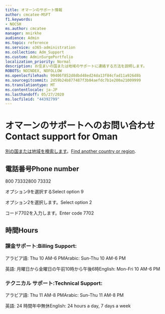 ```yaml
---
title: オマーンのサポート情報
author: cmcatee-MSFT
f1.keywords:
- NOCSH
ms.author: cmcatee
manager: mnirkhe
audience: Admin
ms.topic: reference
ms.service: o365-administration
ms.collection: Adm_Support
ms.custom: AdminSurgePortfolio
localization_priority: Normal
description: お住まいの国または地域のサポートに連絡する方法を説明します。
ROBOTS: NOINDEX, NOFOLLOW
ms.openlocfilehash: 99406f852d8dbd48ed24da13f84cfad11a926d8b
ms.sourcegitcommit: 2d59b24b877487f3b84aefdc7b1e200a21009999
ms.translationtype: MT
ms.contentlocale: ja-JP
ms.lasthandoff: 05/27/2020
ms.locfileid: "44392799"
---
```

# <a name="contact-support-for-oman"></a><span data-ttu-id="ba7a7-103">オマーンのサポートへのお問い合わせ</span><span class="sxs-lookup"><span data-stu-id="ba7a7-103">Contact support for Oman</span></span>

<span data-ttu-id="ba7a7-104">[別の国または地域を検索します](../contact-support-for-business-products.md)。</span><span class="sxs-lookup"><span data-stu-id="ba7a7-104">[Find another country or region](../contact-support-for-business-products.md).</span></span>

## <a name="phone-number"></a><span data-ttu-id="ba7a7-105">電話番号</span><span class="sxs-lookup"><span data-stu-id="ba7a7-105">Phone number</span></span>
<span data-ttu-id="ba7a7-106">800 73332</span><span class="sxs-lookup"><span data-stu-id="ba7a7-106">800 73332</span></span>

<span data-ttu-id="ba7a7-107">オプション9を選択する</span><span class="sxs-lookup"><span data-stu-id="ba7a7-107">Select option 9</span></span>

<span data-ttu-id="ba7a7-108">オプション2を選択します。</span><span class="sxs-lookup"><span data-stu-id="ba7a7-108">Select option 2</span></span>

<span data-ttu-id="ba7a7-109">コード7702を入力します。</span><span class="sxs-lookup"><span data-stu-id="ba7a7-109">Enter code 7702</span></span>

## <a name="hours"></a><span data-ttu-id="ba7a7-110">時間</span><span class="sxs-lookup"><span data-stu-id="ba7a7-110">Hours</span></span>
### <a name="billing-support"></a><span data-ttu-id="ba7a7-111">課金サポート:</span><span class="sxs-lookup"><span data-stu-id="ba7a7-111">Billing Support:</span></span>

<span data-ttu-id="ba7a7-112">アラビア語: Thu 10 AM-6 PM</span><span class="sxs-lookup"><span data-stu-id="ba7a7-112">Arabic: Sun-Thu 10 AM-6 PM</span></span>

<span data-ttu-id="ba7a7-113">英語: 月曜日から金曜日の午前10時から午後6時</span><span class="sxs-lookup"><span data-stu-id="ba7a7-113">English: Mon-Fri 10 AM-6 PM</span></span>

### <a name="technical-support"></a><span data-ttu-id="ba7a7-114">テクニカル サポート:</span><span class="sxs-lookup"><span data-stu-id="ba7a7-114">Technical Support:</span></span>

<span data-ttu-id="ba7a7-115">アラビア語: Thu 11 AM-8 PM</span><span class="sxs-lookup"><span data-stu-id="ba7a7-115">Arabic: Sun-Thu 11 AM-8 PM</span></span>

<span data-ttu-id="ba7a7-116">英語: 24 時間年中無休</span><span class="sxs-lookup"><span data-stu-id="ba7a7-116">English: 24 hours a day, 7 days a week</span></span>
